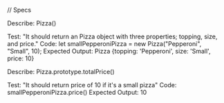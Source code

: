 // Specs

Describe: Pizza()

Test: "It should return an Pizza object with three properties; topping, size, and price."
Code: let smallPepperoniPizza = new Pizza("Pepperoni", "Small", 10);
Expected Output: Pizza {topping: 'Pepperoni', size: 'Small', price: 10} 


Describe: Pizza.prototype.totalPrice()

Test: "It should return price of 10 if it's a small pizza"
Code: smallPepperoniPizza.price()
Expected Output: 10

